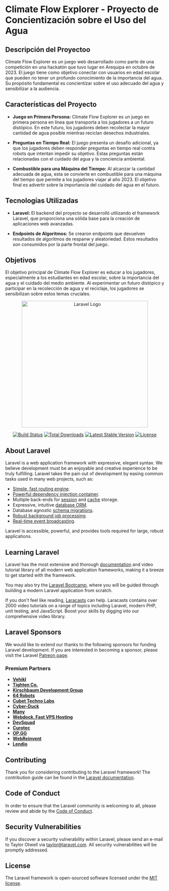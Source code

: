 

# Climate Flow Explorer - Proyecto de Concientización sobre el Uso del Agua

## Descripción del Proyectoo

Climate Flow Explorer es un juego web desarrollado como parte de una competición en una hackatón que tuvo lugar en Arequipa en octubre de 2023. El juego tiene como objetivo conectar con usuarios en edad escolar que pueden no tener un profundo conocimiento de la importancia del agua. Su propósito fundamental es concientizar sobre el uso adecuado del agua y sensibilizar a la audiencia.

## Características del Proyecto

- **Juego en Primera Persona:** Climate Flow Explorer es un juego en primera persona en línea que transporta a los jugadores a un futuro distópico. En este futuro, los jugadores deben recolectar la mayor cantidad de agua posible mientras reciclan desechos industriales.

- **Preguntas en Tiempo Real:** El juego presenta un desafío adicional, ya que los jugadores deben responder preguntas en tiempo real contra robots que intentan impedir su objetivo. Estas preguntas están relacionadas con el cuidado del agua y la conciencia ambiental.

- **Combustible para una Máquina del Tiempo:** Al alcanzar la cantidad adecuada de agua, esta se convierte en combustible para una máquina del tiempo que permite a los jugadores viajar al año 2023. El objetivo final es advertir sobre la importancia del cuidado del agua en el futuro.

## Tecnologías Utilizadas

- **Laravel:** El backend del proyecto se desarrolló utilizando el framework Laravel, que proporciona una sólida base para la creación de aplicaciones web avanzadas.

- **Endpoints de Algoritmos:** Se crearon endpoints que devuelven resultados de algoritmos de respanw y aleatoriedad. Estos resultados son consumidos por la parte frontal del juego.

## Objetivos

El objetivo principal de Climate Flow Explorer es educar a los jugadores, especialmente a los estudiantes en edad escolar, sobre la importancia del agua y el cuidado del medio ambiente. Al experimentar un futuro distópico y participar en la recolección de agua y el reciclaje, los jugadores se sensibilizan sobre estos temas cruciales.



<p align="center"><a href="https://laravel.com" target="_blank"><img src="https://raw.githubusercontent.com/laravel/art/master/logo-lockup/5%20SVG/2%20CMYK/1%20Full%20Color/laravel-logolockup-cmyk-red.svg" width="400" alt="Laravel Logo"></a></p>

<p align="center">
<a href="https://github.com/laravel/framework/actions"><img src="https://github.com/laravel/framework/workflows/tests/badge.svg" alt="Build Status"></a>
<a href="https://packagist.org/packages/laravel/framework"><img src="https://img.shields.io/packagist/dt/laravel/framework" alt="Total Downloads"></a>
<a href="https://packagist.org/packages/laravel/framework"><img src="https://img.shields.io/packagist/v/laravel/framework" alt="Latest Stable Version"></a>
<a href="https://packagist.org/packages/laravel/framework"><img src="https://img.shields.io/packagist/l/laravel/framework" alt="License"></a>
</p>

## About Laravel

Laravel is a web application framework with expressive, elegant syntax. We believe development must be an enjoyable and creative experience to be truly fulfilling. Laravel takes the pain out of development by easing common tasks used in many web projects, such as:

- [Simple, fast routing engine](https://laravel.com/docs/routing).
- [Powerful dependency injection container](https://laravel.com/docs/container).
- Multiple back-ends for [session](https://laravel.com/docs/session) and [cache](https://laravel.com/docs/cache) storage.
- Expressive, intuitive [database ORM](https://laravel.com/docs/eloquent).
- Database agnostic [schema migrations](https://laravel.com/docs/migrations).
- [Robust background job processing](https://laravel.com/docs/queues).
- [Real-time event broadcasting](https://laravel.com/docs/broadcasting).

Laravel is accessible, powerful, and provides tools required for large, robust applications.

## Learning Laravel

Laravel has the most extensive and thorough [documentation](https://laravel.com/docs) and video tutorial library of all modern web application frameworks, making it a breeze to get started with the framework.

You may also try the [Laravel Bootcamp](https://bootcamp.laravel.com), where you will be guided through building a modern Laravel application from scratch.

If you don't feel like reading, [Laracasts](https://laracasts.com) can help. Laracasts contains over 2000 video tutorials on a range of topics including Laravel, modern PHP, unit testing, and JavaScript. Boost your skills by digging into our comprehensive video library.

## Laravel Sponsors

We would like to extend our thanks to the following sponsors for funding Laravel development. If you are interested in becoming a sponsor, please visit the Laravel [Patreon page](https://patreon.com/taylorotwell).

### Premium Partners

- **[Vehikl](https://vehikl.com/)**
- **[Tighten Co.](https://tighten.co)**
- **[Kirschbaum Development Group](https://kirschbaumdevelopment.com)**
- **[64 Robots](https://64robots.com)**
- **[Cubet Techno Labs](https://cubettech.com)**
- **[Cyber-Duck](https://cyber-duck.co.uk)**
- **[Many](https://www.many.co.uk)**
- **[Webdock, Fast VPS Hosting](https://www.webdock.io/en)**
- **[DevSquad](https://devsquad.com)**
- **[Curotec](https://www.curotec.com/services/technologies/laravel/)**
- **[OP.GG](https://op.gg)**
- **[WebReinvent](https://webreinvent.com/?utm_source=laravel&utm_medium=github&utm_campaign=patreon-sponsors)**
- **[Lendio](https://lendio.com)**

## Contributing

Thank you for considering contributing to the Laravel framework! The contribution guide can be found in the [Laravel documentation](https://laravel.com/docs/contributions).

## Code of Conduct

In order to ensure that the Laravel community is welcoming to all, please review and abide by the [Code of Conduct](https://laravel.com/docs/contributions#code-of-conduct).

## Security Vulnerabilities

If you discover a security vulnerability within Laravel, please send an e-mail to Taylor Otwell via [taylor@laravel.com](mailto:taylor@laravel.com). All security vulnerabilities will be promptly addressed.

## License

The Laravel framework is open-sourced software licensed under the [MIT license](https://opensource.org/licenses/MIT).
